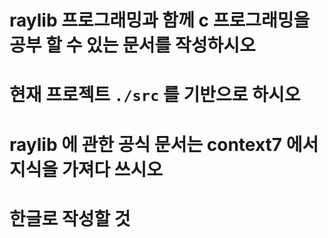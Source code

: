 # raylib 프로그래밍과 함께 c 프로그래밍을 공부 할 수 있는 문서를 작성하시오
# 현재 프로젝트 `./src` 를 기반으로 하시오
# raylib 에 관한 공식 문서는 context7 에서 지식을 가져다 쓰시오
# 한글로 작성할 것 

